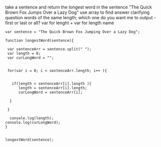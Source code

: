 take a sentence and return the longest word in the sentence
"The Quick Brown Fox Jumps Over a Lazy Dog"
use array to find answer 
clarifying question words of the same length; which one do you want me to output - first or last or all? 
var for lenght + var for length name 

```
var sentence = "The Quick Brown Fox Jumping Over a Lazy Dog";

function longestWord(sentence){
 
 var sentenceArr = sentence.split(" "); 
 var length = 0; 
 var curLongWord = ""; 
   
 
 for(var i = 0; i < sentenceArr.length; i++ ){
   

   if(length < sentenceArr[i].length ){
      length = sentenceArr[i].length; 
      curLongWord = sentenceArr[i]; 
    
  }
  
 }
  
  console.log(length);
console.log(curLongWord);
}


longestWord(sentence);
```
